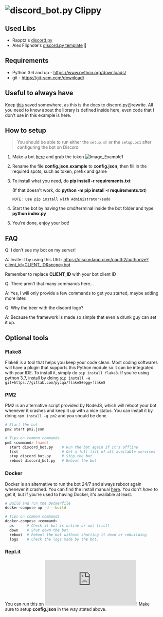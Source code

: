 # ![discord_bot.py](https://cdn.discordapp.com/avatars/735515807915704361/824383ea8800e4126a94a4e0c19cc363.png?size=40) Clippy

## Used Libs

- Rapptz's [discord.py](https://github.com/Rapptz/discord.py)
- Alex Flipnote's [discord.py template](https://github.com/AlexFlipnote/discord_bot.py) 🍺

## Requirements

- Python 3.6 and up - <https://www.python.org/downloads/>
- git - <https://git-scm.com/download/>

## Useful to always have

Keep [this](https://discordpy.readthedocs.io/en/latest/) saved somewhere, as this is the docs to discord.py@rewrite.
All you need to know about the library is defined inside here, even code that I don't use in this example is here.

## How to setup

> You should be able to run either the `setup.sh` or the `setup.ps1` after configuring the bot on Discord

1. Make a bot [here](https://discordapp.com/developers/applications/me) and grab the token
   ![Image_Example1](https://i.alexflipnote.dev/f9668b.png)

2. Rename the file **config.json.example** to **config.json**, then fill in the required spots, such as token, prefix and game

3. To install what you need, do **pip install -r requirements.txt**

   (If that doesn't work, do **python -m pip install -r requirements.txt**)

   `NOTE: Use pip install with Administrator/sudo`

4. Start the bot by having the cmd/terminal inside the bot folder and type **python index.py**

5. You're done, enjoy your bot!

## FAQ

Q: I don't see my bot on my server!

A: Invite it by using this URL: <https://discordapp.com/oauth2/authorize?client_id=CLIENT_ID&scope=bot>

Remember to replace **CLIENT_ID** with your bot client ID

Q: There aren't that many commands here...

A: Yes, I will only provide a few commands to get you started, maybe adding more later.

Q: Why the beer with the discord logo?

A: Because the framework is made so simple that even a drunk guy can set it up.

## Optional tools

### Flake8

Flake8 is a tool that helps you keep your code clean. Most coding softwares will have a plugin that supports this Python module so it can be integrated with your IDE. To install it, simply do `pip install flake8`. If you're using python 3.7, install by doing `pip install -e git+https://gitlab.com/pycqa/flake8#egg=flake8`

### PM2

PM2 is an alternative script provided by NodeJS, which will reboot your bot whenever it crashes and keep it up with a nice status. You can install it by doing `npm install -g pm2` and you should be done.

```bash
# Start the bot
pm2 start pm2.json

# Tips on common commands
pm2 <command> [name]
  start discord_bot.py    # Run the bot again if it's offline
  list                    # Get a full list of all available services
  stop discord_bot.py     # Stop the bot
  reboot discord_bot.py   # Reboot the bot
```

### Docker

Docker is an alternative to run the bot 24/7 and always reboot again whenever it crashed. You can find the install manual [here](https://docs.docker.com/install/). You don't _have_ to get it, but if you're used to having Docker, it's available at least.

```bash
# Build and run the Dockerfile
docker-compose up -d --build

# Tips on common commands
docker-compose <command>
  ps      # Check if bot is online or not (list)
  down    # Shut down the bot
  reboot  # Reboot the bot without shutting it down or rebuilding
  logs    # Check the logs made by the bot.
```

### Repl.it

You can run this on
[![Run on Repl.it](https://repl.it/badge/github/AlexFlipnote/discord_bot.py)](https://repl.it/github/AlexFlipnote/discord_bot.py)!
Make sure to setup **config.json** in the way stated above.
